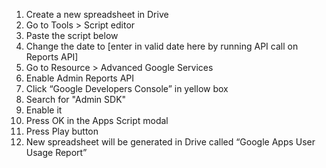 1) Create a new spreadsheet in Drive
2) Go to Tools > Script editor
3) Paste the script below
4) Change the date to [enter in valid date here by running API call on Reports API]
5) Go to Resource > Advanced Google Services
6) Enable Admin Reports API
7) Click “Google Developers Console” in yellow box
8) Search for "Admin SDK"
9) Enable it
10) Press OK in the Apps Script modal
11) Press Play button
12) New spreadsheet will be generated in Drive called “Google Apps User Usage Report”

